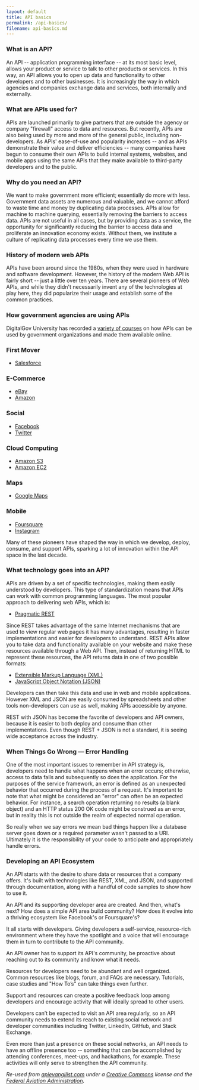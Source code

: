 ```yaml
---
layout: default
title: API basics
permalink: /api-basics/
filename: api-basics.md
---
```


### What is an API?

An API -- application programming interface -- at its most basic level, allows your product or service to talk to other products or services. In this way, an API allows you to open up data and functionality to other developers and to other businesses. It is increasingly the way in which agencies and companies exchange data and services, both internally and externally.

### What are APIs used for?

APIs are launched primarily to give partners that are outside the agency or company "firewall" access to data and resources. But recently, APIs are also being used by more and more of the general public, including non-developers. As APIs' ease-of-use and popularity increases -- and as APIs demonstrate their value and deliver efficiencies -- many companies have begun to consume their own APIs to build internal systems, websites, and mobile apps using the same APIs that they make available to third-party developers and to the public.

### Why do you need an API?

We want to make government more efficient; essentially do more with less.  Government data assets are numerous and valuable, and we cannot afford to waste time and money by duplicating data processes.  APIs allow for machine to machine querying, essentially removing the barriers to access data.  APIs are not useful in all cases, but by providing data as a service, the opportunity for significantly reducing the barrier to access data and proliferate an innovation economy exists.  Without them, we institute a culture of replicating data processes every time we use them.

### History of modern web APIs

APIs have been around since the 1980s, when they were used in hardware and software development.  However, the history of the modern Web API is fairly short -- just a little over ten years.  There are several pioneers of Web APIs, and while they didn't necessarily invent any of the technologies at play here, they did popularize their usage and establish some of the common practices.

### How government agencies are using APIs

DigitalGov University has recorded a [variety of courses](http://www.howto.gov/training/classes#apis-and-data) on how APIs can be used by government organizations and made them available online.


### First Mover

*	[Salesforce](http://www.apievangelist.com/2011/01/28/history-of-apis-salesforce-com/)

### E-Commerce

*	[eBay](http://www.apievangelist.com/2011/01/26/history-of-apis-ebay/)
*	[Amazon](http://www.apievangelist.com/2011/01/28/history-of-apis-amazon-e-commerce/)

### Social

*	[Facebook](http://www.apievangelist.com/2011/01/28/history-of-apis-facebook-development-platform/)
*	[Twitter](http://www.apievangelist.com/2011/01/26/history-of-apis-twitter/)

### Cloud Computing

*	[Amazon S3](http://www.apievangelist.com/2011/03/12/history-of-apis-amazon-s3/)
*	[Amazon EC2](http://www.apievangelist.com/2011/03/12/history-of-apis-amazon-ec2/)

### Maps

*	[Google Maps](http://www.apievangelist.com/2011/01/30/history-of-apis-google-maps-api/)

### Mobile

*	[Foursquare](http://www.apievangelist.com/2011/03/11/history-of-apis-foursquare-api/)
*	[Instagram](http://www.apievangelist.com/2011/03/11/history-of-apis-instagram-api/)

Many of these pioneers have shaped the way in which we develop, deploy, consume, and support APIs, sparking a lot of innovation within the API space in the last decade.  

### What technology goes into an API?

APIs are driven by a set of specific technologies, making them easily understood by developers.  This type of standardization means that APIs can work with common programming languages. The most popular approach to delivering web APIs, which is:

*	[Pragmatic REST](http://apievangelist.com/buildingblocks/pragmatic_rest.php)

Since REST takes advantage of the same Internet mechanisms that are used to view regular web pages it has many advantages, resulting in faster implementations and easier for developers to understand.  REST APIs allow you to take data and functionality available on your website and make these resources available through a Web API.  Then, instead of returning HTML to represent these resources, the API returns data in one of two possible formats:

<ul>
  <li><a href="http://apievangelist.com/buildingblocks/extensible_markup_language_(xml).php">Extensible Markup Language (XML)</a></li>
  <li><a href="http://apievangelist.com/buildingblocks/javascript_object_notation_(json).php">JavaScript Object Notation (JSON)</a></li>
</ul>

Developers can then take this data and use in web and mobile applications.  However XML and JSON are easily consumed by spreadsheets and other tools non-developers can use as well, making APIs accessible by anyone.  


REST with JSON has become the favorite of developers and API owners, because it is easier to both deploy and consume than other implementations. Even though REST + JSON is not a standard, it is seeing wide acceptance across the industry.

### When Things Go Wrong — Error Handling

One of the most important issues to remember in API strategy is, developers need to handle what happens when an error occurs; otherwise, access to data fails and subsequently so does the application.  For the purposes of the service framework, an error is defined as an unexpected behavior that occurred during the process of a request. It's important to note that what might be considered an "error" can often be an expected behavior. 
For instance, a search operation returning no results (a blank object) and an HTTP status 200 OK code might be construed as an error, but in reality this is not outside the realm of expected normal operation.

So really when we say errors we mean bad things happen like a database server goes down or a required parameter wasn't passed to a URI. Ultimately it is the responsibility of your code to anticipate and appropriately handle errors. 

### Developing an API Ecosystem
 
An API starts with the desire to share data or resources that a company offers.  It's built with technologies like REST, XML, and JSON, and supported through documentation, along with a handful of code samples to show how to use it.

An API and its supporting developer area are created.  And then, what's next?  How does a simple API area build community?  How does it evolve into a thriving ecosystem like Facebook's or Foursquare's?

It all starts with developers.  Giving developers a self-service, resource-rich environment where they have the spotlight and a voice that will encourage them in turn to contribute to the API community.

An API owner has to support its API's community, be proactive about reaching out to its community and know what it needs.  

Resources for developers need to be abundant and well organized.  Common resources like blogs, forum, and FAQs are necessary.   Tutorials, case studies and "How To’s" can take things even further.  

Support and resources can create a positive feedback loop among developers and encourage activity that will ideally spread to other users.

Developers can’t be expected to visit an API area regularly, so an API community needs to extend its reach to existing social network and developer communities including Twitter, LinkedIn, GitHub, and Stack Exchange.

Even more than just a presence on these social networks, an API needs to have an offline presence too -- something that can be accomplished by attending conferences, meet-ups, and hackathons, for example.   These activities will only serve to strengthen the API community.

*Re-used from [apievangilist.com](http://www.apievangelist.com) under a [Creative Commons](http://creativecommons.org/licenses/by-sa/3.0/) license and the [Federal Aviation Administration](http://services.faa.gov/).*